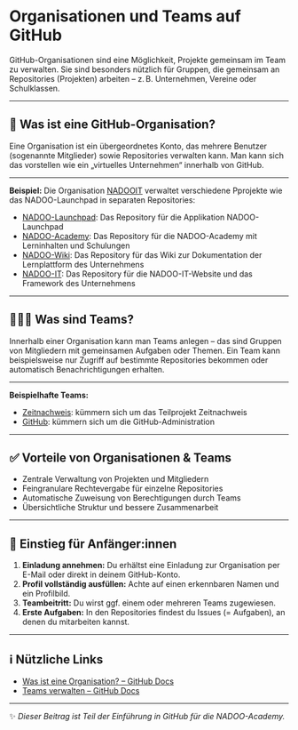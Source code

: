 # Organisationen und Teams auf GitHub

GitHub-Organisationen sind eine Möglichkeit, Projekte gemeinsam im Team zu verwalten. Sie sind besonders nützlich für Gruppen, die gemeinsam an Repositories (Projekten) arbeiten – z. B. Unternehmen, Vereine oder Schulklassen.

---

## 👥 Was ist eine GitHub-Organisation?

Eine Organisation ist ein übergeordnetes Konto, das mehrere Benutzer (sogenannte Mitglieder) sowie Repositories verwalten kann. Man kann sich das vorstellen wie ein „virtuelles Unternehmen“ innerhalb von GitHub.

---

**Beispiel:** Die Organisation [NADOOIT](https://github.com/NADOOIT) verwaltet verschiedene Pprojekte wie das NADOO-Launchpad in separaten Repositories:

- [NADOO-Launchpad](https://github.com/NADOOIT/NADOO-Launchpad): Das Repository für die Applikation NADOO-Launchpad
- [NADOO-Academy](https://github.com/NADOOIT/NADOO-Academy): Das Repository für die NADOO-Academy mit Lerninhalten und Schulungen
- [NADOO-Wiki](https://github.com/NADOOIT/NADOO-Wiki): Das Repository für das Wiki zur Dokumentation der Lernplattform des Unternehmens
- [NADOO-IT](https://github.com/NADOOIT/NADOO-IT): Das Repository für die NADOO-IT-Website und das Framework des Unternehmens

---

## 🧑‍🤝‍🧑 Was sind Teams?

Innerhalb einer Organisation kann man Teams anlegen – das sind Gruppen von Mitgliedern mit gemeinsamen Aufgaben oder Themen. Ein Team kann beispielsweise nur Zugriff auf bestimmte Repositories bekommen oder automatisch Benachrichtigungen erhalten.

---

**Beispielhafte Teams:**

- [Zeitnachweis](https://github.com/orgs/NADOOIT/teams/zeitnachweis): kümmern sich um das Teilprojekt Zeitnachweis
- [GitHub](https://github.com/orgs/NADOOIT/teams/github): kümmern sich um die GitHub-Administration

---

## ✅ Vorteile von Organisationen & Teams

- Zentrale Verwaltung von Projekten und Mitgliedern
- Feingranulare Rechtevergabe für einzelne Repositories
- Automatische Zuweisung von Berechtigungen durch Teams
- Übersichtliche Struktur und bessere Zusammenarbeit

---

## 🚀 Einstieg für Anfänger:innen

1. **Einladung annehmen:** Du erhältst eine Einladung zur Organisation per E-Mail oder direkt in deinem GitHub-Konto.
2. **Profil vollständig ausfüllen:** Achte auf einen erkennbaren Namen und ein Profilbild.
3. **Teambeitritt:** Du wirst ggf. einem oder mehreren Teams zugewiesen.
4. **Erste Aufgaben:** In den Repositories findest du Issues (= Aufgaben), an denen du mitarbeiten kannst.

---

## ℹ️ Nützliche Links

- [Was ist eine Organisation? – GitHub Docs](https://docs.github.com/de/organizations/collaborating-with-groups-in-organizations/about-organizations)
- [Teams verwalten – GitHub Docs](https://docs.github.com/de/organizations/organizing-members-into-teams/about-teams)

---
✨ *Dieser Beitrag ist Teil der Einführung in GitHub für die NADOO-Academy.*
